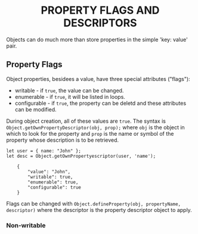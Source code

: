 <h1 align=center>PROPERTY FLAGS AND DESCRIPTORS</h1>

Objects can do much more than store properties in the simple 'key: value' pair. 

## Property Flags
Object properties, besidees a value, have three special attributes ("flags"):
- writable - if ```true```, the value can be changed.
- enumerable - if ```true```, it will be listed in loops.
- configurable - if ```true```, the property can be deletd and these attributes can be modified.

During object creation, all of these values are ```true```. The syntax is ```Object.getOwnPropertyDescriptor(obj, prop);``` where ```obj``` is the object in which to look for the property and ```prop``` is the name or symbol of the property whose description is to be retrieved.

    let user = { name: "John" };
    let desc = Object.getOwnPropertyescriptor(user, 'name');

        {
            "value": "John",
            "writable": true,
            "enumerable": true,
            "configurable": true
        }

Flags can be changed with ```Object.defineProperty(obj, propertyName, descriptor)``` where the descriptor is the property descriptor object to apply. 

### Non-writable